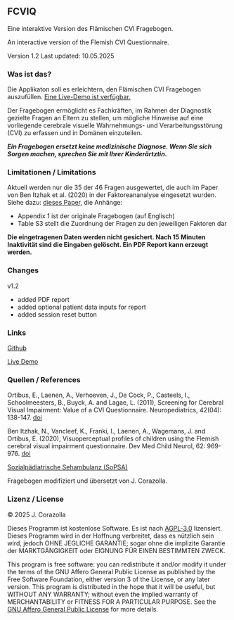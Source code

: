 ## FCVIQ
Eine interaktive Version des Flämischen CVI Fragebogen.

An interactive version of the Flemish CVI Questionnaire.

Version 1.2
Last updated: 10.05.2025 

### Was ist das?

Die Applikaton soll es erleichtern, den Flämischen CVI Fragebogen auszufüllen. [Eine Live-Demo ist verfügbar.](https://juicinate.shinyapps.io/fcviq)

Der Fragebogen ermöglicht es Fachkräften, im Rahmen der Diagnostik gezielte Fragen an Eltern zu stellen, um mögliche Hinweise auf eine vorliegende cerebrale visuelle Wahrnehmungs- und Verarbeitungsstörung (CVI) zu erfassen und in Domänen einzuteilen. 

***Ein Fragebogen ersetzt keine medizinische Diagnose. Wenn Sie sich Sorgen machen, sprechen Sie mit Ihrer Kinderärtztin.***

### Limitationen / Limitations

Aktuell werden nur die 35 der 46 Fragen ausgewertet, die auch im Paper von Ben Itzhak et al. (2020) in der Faktoreananalyse eingesetzt wurden. Siehe dazu: [dieses Paper](https://doi.org/10.1111/dmcn.14448), die Anhänge: 

- Appendix 1 ist der originale Fragebogen (auf Englisch)
- Table S3 stellt die Zuordnung der Fragen zu den jeweiligen Faktoren dar

**Die eingetragenen Daten werden nicht gesichert. Nach 15 Minuten Inaktivität sind die Eingaben gelöscht. Ein PDF Report kann erzeugt werden.**

### Changes

v1.2

- added PDF report
- added optional patient data inputs for report
- added session reset button

### Links

[Github](https://github.com/juicinate/fcviq)

[Live Demo](https://juicinate.shinyapps.io/fcviq)

### Quellen / References

Ortibus, E., Laenen, A., Verhoeven, J., De Cock, P., Casteels, I., Schoolmeesters, B., Buyck, A. and Lagae, L. (2011), Screening for Cerebral Visual Impairment: Value of a CVI Questionnaire. Neuropediatrics, 42(04): 138-147. [doi](https://doi.org/10.1055/s-0031-1285908)

Ben Itzhak, N., Vancleef, K., Franki, I., Laenen, A., Wagemans, J. and Ortibus, E. (2020), Visuoperceptual profiles of children using the Flemish cerebral visual impairment questionnaire. Dev Med Child Neurol, 62: 969-976. [doi](https://doi.org/10.1111/dmcn.14448)

[Sozialpädiatrische Sehambulanz (SoPSA)](https://www.landeskrankenhaus.de/rheinhessen-fachklinik-mainz/unser-angebot/sozialpaediatrische-sehambulanz)

Fragebogen modifiziert und übersetzt von J. Corazolla.

### Lizenz / License

&copy; 2025 J. Corazolla

Dieses Programm ist kostenlose Software. Es ist nach [AGPL-3.0](https://www.gnu.org/licenses/agpl-3.0.html) lizensiert. Dieses Programm wird in der Hoffnung verbreitet, dass es nützlich sein wird, jedoch OHNE JEGLICHE GARANTIE; sogar ohne die implizite Garantie der MARKTGÄNGIGKEIT oder EIGNUNG FÜR EINEN BESTIMMTEN ZWECK. 

This program is free software: you can redistribute it and/or modify it under the terms of the GNU Affero General Public License as published by the Free Software Foundation, either version 3 of the License, or any later version. This program is distributed in the hope that it will be useful, but WITHOUT ANY WARRANTY; without even the implied warranty of MERCHANTABILITY or FITNESS FOR A PARTICULAR PURPOSE. See the [GNU Affero General Public License](https://www.gnu.org/licenses/agpl-3.0.html) for more details. 
